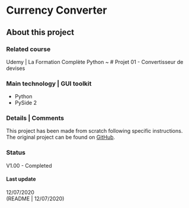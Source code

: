 # Currency Converter

## About this project

### Related course
Udemy | La Formation Complète Python  ~ # Projet 01 - Convertisseur de devises   

### Main technology | GUI toolkit
- Python
- PySide 2

### Details | Comments
This project has been made from scratch following specific instructions.   
The original project can be found on [GitHub](https://github.com/DocstringFr/la-formation-complete-python/tree/master/prj-001_convertisseur-devises).

### Status
V1.00 - Completed

#### Last update
12/07/2020  
(README | 12/07/2020)
